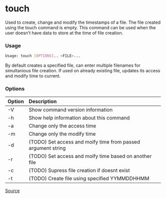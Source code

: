 # touch
Used to create, change and modify the timestamps of a file. The file created using the touch command is empty. This command can be used when the user doesn’t have data to store at the time of file creation.

### Usage
```bash
Usage: touch [OPTIONS].. <FILE>...
```
By default creates a specified file, can enter multiple filenames for simultanious file creation. If used on already existing file, updates its access and modify time to current.

### Options
| Option | Description |
| :----- | :-----------|
| -V     | Show command version information
| -h     | Show help information about this command
| -a	 | Change only the access time
| -m	 | Change only the modify time
| -d	 | (TODO) Set access and moify time from passed argument string
| -r	 | (TODO) Set access and moify time based on another file
| -c	 | (TODO) Supress file creation if doesnt exist
| -t	 | (TODO) Create file using specified YYMMDDHHMM

[Source](https://www.geeksforgeeks.org/touch-command-in-linux-with-examples/)